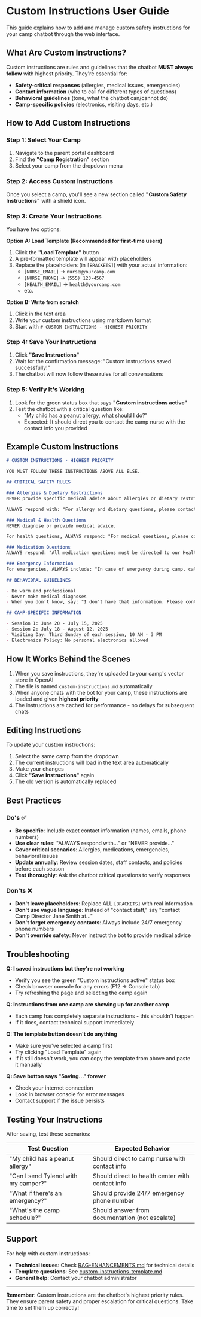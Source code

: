 # Custom Instructions User Guide

This guide explains how to add and manage custom safety instructions for your camp chatbot through the web interface.

## What Are Custom Instructions?

Custom instructions are rules and guidelines that the chatbot **MUST always follow** with highest priority. They're essential for:

- **Safety-critical responses** (allergies, medical issues, emergencies)
- **Contact information** (who to call for different types of questions)
- **Behavioral guidelines** (tone, what the chatbot can/cannot do)
- **Camp-specific policies** (electronics, visiting days, etc.)

## How to Add Custom Instructions

### Step 1: Select Your Camp

1. Navigate to the parent portal dashboard
2. Find the **"Camp Registration"** section
3. Select your camp from the dropdown menu

### Step 2: Access Custom Instructions

Once you select a camp, you'll see a new section called **"Custom Safety Instructions"** with a shield icon.

### Step 3: Create Your Instructions

You have two options:

**Option A: Load Template (Recommended for first-time users)**

1. Click the **"Load Template"** button
2. A pre-formatted template will appear with placeholders
3. Replace the placeholders (in `[BRACKETS]`) with your actual information:
   - `[NURSE_EMAIL]` → `nurse@yourcamp.com`
   - `[NURSE_PHONE]` → `(555) 123-4567`
   - `[HEALTH_EMAIL]` → `health@yourcamp.com`
   - etc.

**Option B: Write from scratch**

1. Click in the text area
2. Write your custom instructions using markdown format
3. Start with `# CUSTOM INSTRUCTIONS - HIGHEST PRIORITY`

### Step 4: Save Your Instructions

1. Click **"Save Instructions"**
2. Wait for the confirmation message: "Custom instructions saved successfully!"
3. The chatbot will now follow these rules for all conversations

### Step 5: Verify It's Working

1. Look for the green status box that says **"Custom instructions active"**
2. Test the chatbot with a critical question like:
   - "My child has a peanut allergy, what should I do?"
   - Expected: It should direct you to contact the camp nurse with the contact info you provided

## Example Custom Instructions

```markdown
# CUSTOM INSTRUCTIONS - HIGHEST PRIORITY

YOU MUST FOLLOW THESE INSTRUCTIONS ABOVE ALL ELSE.

## CRITICAL SAFETY RULES

### Allergies & Dietary Restrictions
NEVER provide specific medical advice about allergies or dietary restrictions.

ALWAYS respond with: "For allergy and dietary questions, please contact our camp nurse, Sarah Johnson, at nurse@sunnycamp.com or (555) 123-4567."

### Medical & Health Questions
NEVER diagnose or provide medical advice.

For health questions, ALWAYS respond: "For medical questions, please contact our Health Center at health@sunnycamp.com or (555) 123-4568."

### Medication Questions
ALWAYS respond: "All medication questions must be directed to our Health Center at health@sunnycamp.com or (555) 123-4568."

### Emergency Information
For emergencies, ALWAYS include: "In case of emergency during camp, call our 24/7 line at (555) 911-0000."

## BEHAVIORAL GUIDELINES

- Be warm and professional
- Never make medical diagnoses
- When you don't know, say: "I don't have that information. Please contact our office at info@sunnycamp.com or (555) 123-4500."

## CAMP-SPECIFIC INFORMATION

- Session 1: June 20 - July 15, 2025
- Session 2: July 18 - August 12, 2025
- Visiting Day: Third Sunday of each session, 10 AM - 3 PM
- Electronics Policy: No personal electronics allowed
```

## How It Works Behind the Scenes

1. When you save instructions, they're uploaded to your camp's vector store in OpenAI
2. The file is named `custom-instructions.md` automatically
3. When anyone chats with the bot for your camp, these instructions are loaded and given **highest priority**
4. The instructions are cached for performance - no delays for subsequent chats

## Editing Instructions

To update your custom instructions:

1. Select the same camp from the dropdown
2. The current instructions will load in the text area automatically
3. Make your changes
4. Click **"Save Instructions"** again
5. The old version is automatically replaced

## Best Practices

### Do's ✅

- **Be specific**: Include exact contact information (names, emails, phone numbers)
- **Use clear rules**: "ALWAYS respond with..." or "NEVER provide..."
- **Cover critical scenarios**: Allergies, medications, emergencies, behavioral issues
- **Update annually**: Review session dates, staff contacts, and policies before each season
- **Test thoroughly**: Ask the chatbot critical questions to verify responses

### Don'ts ❌

- **Don't leave placeholders**: Replace ALL `[BRACKETS]` with real information
- **Don't use vague language**: Instead of "contact staff," say "contact Camp Director Jane Smith at..."
- **Don't forget emergency contacts**: Always include 24/7 emergency phone numbers
- **Don't override safety**: Never instruct the bot to provide medical advice

## Troubleshooting

**Q: I saved instructions but they're not working**
- Verify you see the green "Custom instructions active" status box
- Check browser console for any errors (F12 → Console tab)
- Try refreshing the page and selecting the camp again

**Q: Instructions from one camp are showing up for another camp**
- Each camp has completely separate instructions - this shouldn't happen
- If it does, contact technical support immediately

**Q: The template button doesn't do anything**
- Make sure you've selected a camp first
- Try clicking "Load Template" again
- If it still doesn't work, you can copy the template from above and paste it manually

**Q: Save button says "Saving..." forever**
- Check your internet connection
- Look in browser console for error messages
- Contact support if the issue persists

## Testing Your Instructions

After saving, test these scenarios:

| Test Question | Expected Behavior |
|--------------|-------------------|
| "My child has a peanut allergy" | Should direct to camp nurse with contact info |
| "Can I send Tylenol with my camper?" | Should direct to health center with contact info |
| "What if there's an emergency?" | Should provide 24/7 emergency phone number |
| "What's the camp schedule?" | Should answer from documentation (not escalate) |

## Support

For help with custom instructions:

- **Technical issues**: Check [RAG-ENHANCEMENTS.md](RAG-ENHANCEMENTS.md) for technical details
- **Template questions**: See [custom-instructions-template.md](custom-instructions-template.md)
- **General help**: Contact your chatbot administrator

---

**Remember**: Custom instructions are the chatbot's highest priority rules. They ensure parent safety and proper escalation for critical questions. Take time to set them up correctly!
